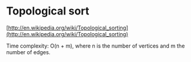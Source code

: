 # Topological sort

[http://en.wikipedia.org/wiki/Topological_sorting](http://en.wikipedia.org/wiki/Topological_sorting)

Time complexity: O(n + m), where n is the number of vertices and m the number of edges.
